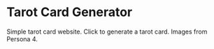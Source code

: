 # Tarot Card Generator
Simple tarot card website. Click to generate a tarot card.
Images from Persona 4.
